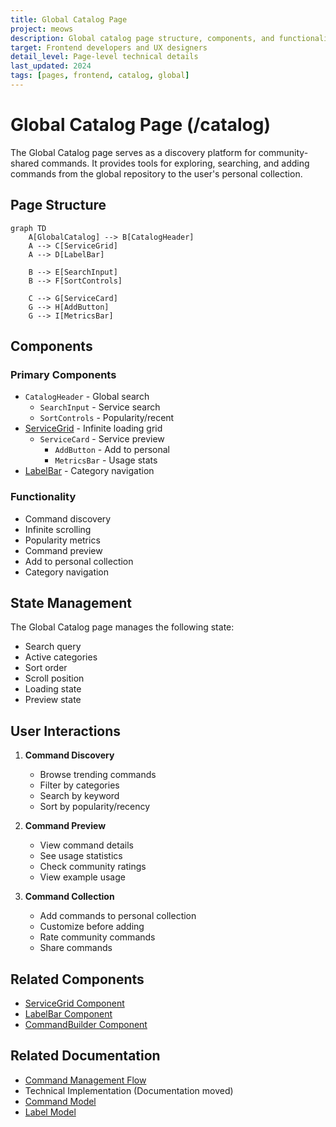 ```yaml
---
title: Global Catalog Page
project: meows
description: Global catalog page structure, components, and functionality
target: Frontend developers and UX designers
detail_level: Page-level technical details
last_updated: 2024
tags: [pages, frontend, catalog, global]
---
```


# Global Catalog Page (/catalog)

The Global Catalog page serves as a discovery platform for community-shared commands. It provides tools for exploring, searching, and adding commands from the global repository to the user's personal collection.

## Page Structure

```mermaid
graph TD
    A[GlobalCatalog] --> B[CatalogHeader]
    A --> C[ServiceGrid]
    A --> D[LabelBar]

    B --> E[SearchInput]
    B --> F[SortControls]

    C --> G[ServiceCard]
    G --> H[AddButton]
    G --> I[MetricsBar]
```

## Components

### Primary Components

- `CatalogHeader` - Global search
  - `SearchInput` - Service search
  - `SortControls` - Popularity/recent
- [ServiceGrid](../components/ServiceGrid.md) - Infinite loading grid
  - `ServiceCard` - Service preview
    - `AddButton` - Add to personal
    - `MetricsBar` - Usage stats
- [LabelBar](../components/LabelBar.md) - Category navigation

### Functionality

- Command discovery
- Infinite scrolling
- Popularity metrics
- Command preview
- Add to personal collection
- Category navigation

## State Management

The Global Catalog page manages the following state:

- Search query
- Active categories
- Sort order
- Scroll position
- Loading state
- Preview state

## User Interactions

1. **Command Discovery**

   - Browse trending commands
   - Filter by categories
   - Search by keyword
   - Sort by popularity/recency

2. **Command Preview**

   - View command details
   - See usage statistics
   - Check community ratings
   - View example usage

3. **Command Collection**
   - Add commands to personal collection
   - Customize before adding
   - Rate community commands
   - Share commands

## Related Components

- [ServiceGrid Component](../components/ServiceGrid.md)
- [LabelBar Component](../components/LabelBar.md)
- [CommandBuilder Component](../components/CommandBuilder.md)

## Related Documentation

- [Command Management Flow](../flows/command-management.md)
- Technical Implementation (Documentation moved)
- [Command Model](../models/command.md)
- [Label Model](../models/label.md)
